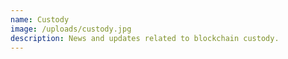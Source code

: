 ```yaml
---
name: Custody
image: /uploads/custody.jpg
description: News and updates related to blockchain custody.
---
```

